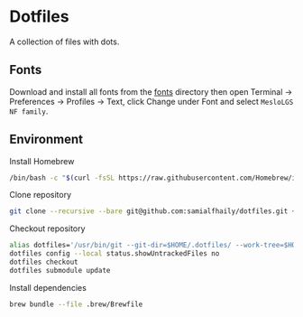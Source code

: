 # Dotfiles

A collection of files with dots.

## Fonts

Download and install all fonts from the [fonts](https://github.com/samialfhaily/dotfiles/tree/main/.zsh/fonts) directory then open Terminal → Preferences → Profiles → Text, click Change under Font and select `MesloLGS NF family`.

## Environment

Install Homebrew

```zsh
/bin/bash -c "$(curl -fsSL https://raw.githubusercontent.com/Homebrew/install/HEAD/install.sh)"
```

Clone repository

```zsh
git clone --recursive --bare git@github.com:samialfhaily/dotfiles.git ~/.dotfiles
```

Checkout repository

```zsh
alias dotfiles='/usr/bin/git --git-dir=$HOME/.dotfiles/ --work-tree=$HOME'
dotfiles config --local status.showUntrackedFiles no
dotfiles checkout
dotfiles submodule update
```

Install dependencies

```zsh
brew bundle --file .brew/Brewfile
```
